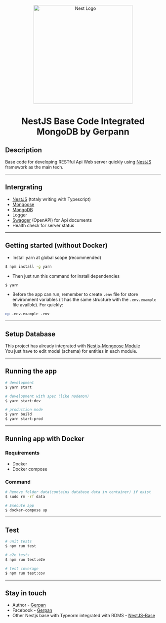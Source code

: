 <div align="center">
  <a href="http://nestjs.com/" target="blank"><img src="https://nestjs.com/img/logo_text.svg" width="320" alt="Nest Logo" /></a>
  <h1>NestJS Base Code Integrated MongoDB by Gerpann</h1>
</div>


## Description
Base code for developing RESTful Api Web server quickly using [NestJS](https://nestjs.com/) framework as the main tech.

***

## Intergrating
* [NestJS](https://nestjs.com) (totaly writing with Typescript)
* [Mongoose](https://mongoosejs.com/)
* [MongoDB](https://www.mongodb.com/)
* Logger
* [Swagger](https://swagger.io/) (OpenAPI) for Api documents
* Health check for server status

***

## Getting started (without Docker)
* Install yarn at global scope (recommended)
```bash
$ npm install -g yarn
```
* Then just run this command for install dependencies
```bash
$ yarn
```
* Before the app can run, remember to create `.env` file for store environment variables (it has the same structure with the `.env.example` file availble).
For quickly:
```bash
cp .env.example .env
```

***

## Setup Database
This project has already integrated with [Nestjs-Mongoose Module](https://docs.nestjs.com/techniques/mongodb)<br/>
You just have to edit model (schema) for entities in each module.

***

## Running the app

```bash
# development
$ yarn start

# development with spec (like nodemon)
$ yarn start:dev

# production mode
$ yarn build
$ yarn start:prod
```

***

## Running app with Docker

### Requirements
* Docker
* Docker compose

### Command
```bash
# Remove folder data(contains database data in container) if exist
$ sudo rm -rf data

# Execute app
$ docker-compose up
```

***

## Test

```bash
# unit tests
$ npm run test

# e2e tests
$ npm run test:e2e

# test coverage
$ npm run test:cov
```

***

## Stay in touch

* Author - [Gerpan](https://github.com/gerpann)
* Facebook - [Gerpan](https://www.facebook.com/gerpan.4701)
* Other Nestjs base with Typeorm integrated with RDMS - [NestJS-Base](https://github.com/gerpann/nestjs-base)